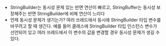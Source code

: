 - StringBuilder는 동시성 문제 있는 반면 연산이 빠르고, StringBuffer는 동시성 보장해주는 반면 StringBuilder에 비해 연산이 느리다
- 언제 동시성 문제가 생기는가? 여러 쓰레드에서 동시에 StringBuilder 타입 변수를 바꾸려고 할 때 생긴다. 예를 들어 클래스에 StringBuilder 타입 인스턴스 변수가 선언되어 있고 여러 쓰레드에서 이 변수의 값을 변경할 경우 동시성 문제가 생길 수 있다.
